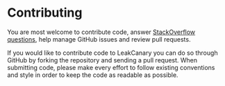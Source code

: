 # Contributing

You are most welcome to contribute code, answer [StackOverflow questions](http://stackoverflow.com/questions/tagged/leakcanary?sort=active), help manage GitHub issues and review pull requests.

If you would like to contribute code to LeakCanary you can do so through GitHub by
forking the repository and sending a pull request. When submitting code, please make every effort to follow existing conventions
and style in order to keep the code as readable as possible.